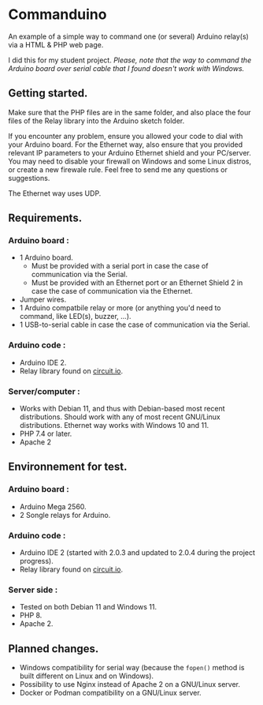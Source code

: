 # Commanduino
An example of a simple way to command one (or several) Arduino relay(s) via a HTML & PHP web page.

I did this for my student project.
_Please, note that the way to command the Arduino board over serial cable that I found doesn't work with Windows._

## Getting started.
Make sure that the PHP files are in the same folder, and also place the four files of the Relay library into the Arduino sketch folder.

If you encounter any problem, ensure you allowed your code to dial with your Arduino board. For the Ethernet way, also ensure that you provided relevant IP parameters to your Arduino Ethernet shield and your PC/server. You may need to disable your firewall on Windows and some Linux distros, or create a new firewale rule. Feel free to send me any questions or suggestions.

The Ethernet way uses UDP.

## Requirements.
### Arduino board :
- 1 Arduino board.
    - Must be provided with a serial port in case the case of communication via the Serial.
    - Must be provided with an Ethernet port or an Ethernet Shield 2 in case the case of communication via the Ethernet.
- Jumper wires.
- 1 Arduino compatbile relay or more (or anything you'd need to command, like LED(s), buzzer, ...).
- 1 USB-to-serial cable in case the case of communication via the Serial.

### Arduino code :
- Arduino IDE 2.
- Relay library found on [circuit.io](https://www.circuito.io/app?components=512,11061,3061987,3061987).

### Server/computer :
- Works with Debian 11, and thus with Debian-based most recent distributions. Should work with any of most recent GNU/Linux distributions. Ethernet way works with Windows 10 and 11.
- PHP 7.4 or later.
- Apache 2

## Environnement for test.
### Arduino board :
- Arduino Mega 2560.
- 2 Songle relays for Arduino.

### Arduino code :
- Arduino IDE 2 (started with 2.0.3 and updated to 2.0.4 during the project progress).
- Relay library found on [circuit.io](https://www.circuito.io/app?components=512,11061,3061987,3061987).

### Server side :
- Tested on both Debian 11 and Windows 11.
- PHP 8.
- Apache 2.

## Planned changes.
- Windows compatibility for serial way (because the `fopen()` method is built different on Linux and on Windows).
- Possibility to use Nginx instead of Apache 2 on a GNU/Linux server.
- Docker or Podman compatibility on a GNU/Linux server.
